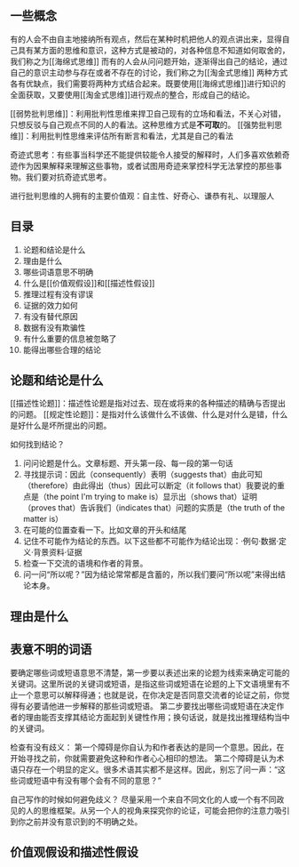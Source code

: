 ## 一些概念

有的人会不由自主地接纳所有观点，然后在某种时机把他人的观点讲出来，显得自己具有某方面的思维和意识，这种方式是被动的，对各种信息不知道如何取舍的，我们称之为[[海绵式思维]]
而有的人会从问问题开始，逐渐得出自己的结论，通过自己的意识主动参与存在或者不存在的讨论，我们称之为[[淘金式思维]]
两种方式各有优缺点，我们需要将两种方式结合起来。既要使用[[海绵式思维]]进行知识的全面获取，又要使用[[淘金式思维]]进行观点的整合，形成自己的结论。

[[弱势批判思维]]：利用批判性思维来捍卫自己现有的立场和看法，不关心对错，只想反驳与自己观点不同的人的看法。这种思维方式是**不可取**的。
[[强势批判思维]]：利用批判性思维来评估所有断言和看法，尤其是自己的看法

奇迹式思考：有些事当科学还不能提供较能令人接受的解释时，人们多喜欢依赖奇迹作为因果解释来理解这些事物，或者试图用奇迹来掌控科学无法掌控的那些事物。我们要对抗奇迹式思考。

进行批判思维的人拥有的主要价值观：自主性、好奇心、谦恭有礼、以理服人

## 目录

1. 论题和结论是什么
2. 理由是什么
3. 哪些词语意思不明确
4. 什么是[[价值观假设]]和[[描述性假设]]
5. 推理过程有没有谬误
6. 证据的效力如何
7. 有没有替代原因
8. 数据有没有欺骗性
9. 有什么重要的信息被忽略了
10. 能得出哪些合理的结论

## 论题和结论是什么

[[描述性论题]]：描述性论题是指对过去、现在或将来的各种描述的精确与否提出的问题。
[[规定性论题]]：是指对什么该做什么不该做、什么是对什么是错，什么是好什么是坏所提出的问题。



如何找到结论？
1. 问问论题是什么。文章标题、开头第一段、每一段的第一句话
2. 寻找提示词：因此（consequently）表明（suggests that）由此可知（therefore）由此得出（thus）因此可以断定（it follows that）我要说的重点是（the point I'm trying to make is）显示出（shows that）证明（proves that）告诉我们（indicates that）问题的实质是（the truth of the matter is）
3. 在可能的位置查看一下。比如文章的开头和结尾
4. 记住不可能作为结论的东西。以下这些都不可能作为结论出现：·例句·数据·定义·背景资料·证据
5. 检查一下交流的语境和作者的背景。
6. 问一问“所以呢？”因为结论常常都是含蓄的，所以我们要问“所以呢”来得出结论本身。

## 理由是什么

## 表意不明的词语

要确定哪些词或短语意思不清楚，第一步要以表述出来的论题为线索来确定可能的关键词。这里所说的关键词或短语，是指这些词或短语在论题的上下文语境里有不止一个意思可以解释得通；也就是说，在你决定是否同意交流者的论证之前，你觉得有必要请他进一步解释的那些词或短语。
第二步要找出哪些词或短语在决定作者的理由能否支撑其结论方面起到关键性作用；换句话说，就是找出推理结构当中的关键词。

检查有没有歧义：
第一个障碍是你自认为和作者表达的是同一个意思。因此，在开始寻找之前，你就需要避免这种和作者心心相印的想法。
第二个障碍是认为术语只存在一个明显的定义。很多术语其实都不是这样。因此，别忘了问一声：“这些词或短语中有没有哪个会有不同的意思？”

自己写作的时候如何避免歧义？
尽量采用一个来自不同文化的人或一个有不同政见的人的思维框架。从另一个人的视角来探究你的论证，可能会把你的注意力吸引到你之前并没有意识到的不明确之处。

## 价值观假设和描述性假设

